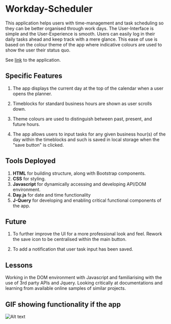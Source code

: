 # Workday-Scheduler
This application helps users with time-management and task scheduling so they can be better organised through work days.
The User-Interface is simple and the User-Experience is smooth. Users can easily log in their daily tasks ahead and keep
track with a mere glance. This ease of use is based on the colour theme of the app where indicative colours are used to 
show the user their status quo.

See [link](https://contentcommando.github.io/Workday-Scheduler/) to the application.

## Specific Features
1. The app displays the current day at the top of the calendar when a user opens the planner.

2. Timeblocks for standard business hours are shown as user scrolls down.

3. Theme colours are used to distinguish between past, present, and future hours.

4. The app allows users to input tasks for any given business hour(s) of the day within the
timeblocks and such is saved in local storage when the "save button" is clicked.

## Tools Deployed
1. **HTML** for building structure, along with Bootstrap components.
2. **CSS** for styling.
3. **Javascript** for dynamically accessing and developing API/DOM environment.
4. **Day.js** for date and time functionality
5. **J-Query** for developing and enabling critical functional components of the app.

## Future
1. To further improve the UI for a more professional look and feel. Rework the save icon to be centralised within the main button.

2. To add a notification that user task input has been saved.

## Lessons
Working in the DOM environment with Javascript and familiarising with the use of 3rd party APIs and Jquery. Looking critically at documentations and learning from available online samples of similar projects.

## GIF showing functionality if the app
![Alt text](<Work Day Scheduler.gif>)